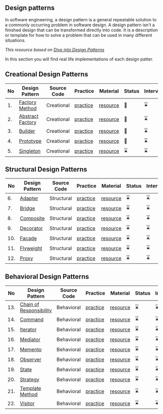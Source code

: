 ## Design patterns
In software engineering, a design pattern is a general repeatable solution to a commonly occurring problem in software design. 
A design pattern isn't a finished design that can be transformed directly into code.
It is a description or template for how to solve a problem that can be used in many different situations.

_This resource based on [Dive into Design Patterns ](https://github.com/Urunov/Interview-Preparation-WAY/blob/abbos/design-patterns/Resource%20Books/Dive%20into%20Design%20Patterns.pdf)_

In this section you will find real life implementations of each design patter.

## Creational Design Patterns 
|No|Design Pattern|Source Code|Practice|Material|Status|Interview|
|--|--------------|-----------|--------|-------|-------|---------|
|1.| [Factory Method](https://github.com/Urunov/Interview-Preparation-WAY/tree/master/design-patterns/Creational%20Design%20Patterns/factory-method)|Creational|[practice](https://github.com/Urunov/Interview-Preparation-WAY/tree/master/design-patterns/Creational%20Design%20Patterns/factory-method/practice)|[resource](https://github.com/Urunov/Interview-Preparation-WAY/tree/master/design-patterns/Creational%20Design%20Patterns/factory-method/resource)|:book:|:hourglass:|
|2.| [Abstract Factory](https://github.com/Urunov/Interview-Preparation-WAY/tree/master/design-patterns/Creational%20Design%20Patterns/abstract%20factory)|Creational|[practice](https://github.com/Urunov/Interview-Preparation-WAY/tree/master/design-patterns/Creational%20Design%20Patterns/abstract%20factory/practice)|[resource](https://github.com/Urunov/Interview-Preparation-WAY/tree/master/design-patterns/Creational%20Design%20Patterns/abstract%20factory/resource)|:book:|:hourglass:|
|3.| [Builder](https://github.com/Urunov/Interview-Preparation-WAY/tree/master/design-patterns/Creational%20Design%20Patterns/builder)|Creational|[practice](https://github.com/Urunov/Interview-Preparation-WAY/tree/master/design-patterns/Creational%20Design%20Patterns/builder/practice)|[resource](https://github.com/Urunov/Interview-Preparation-WAY/tree/master/design-patterns/Creational%20Design%20Patterns/builder/resource)|:book:|:hourglass:|
|4.| [Prototype](https://github.com/Urunov/Interview-Preparation-WAY/tree/master/design-patterns/Creational%20Design%20Patterns/prototype)|Creational|[practice](https://github.com/Urunov/Interview-Preparation-WAY/tree/master/design-patterns/Creational%20Design%20Patterns/prototype/practice)|[resource](https://github.com/Urunov/Interview-Preparation-WAY/tree/master/design-patterns/Creational%20Design%20Patterns/prototype/resource)|:book:|:hourglass:|
|5.| [Singleton](https://github.com/Urunov/Interview-Preparation-WAY/tree/master/design-patterns/Creational%20Design%20Patterns/singleton)|Creational|[practice](https://github.com/Urunov/Interview-Preparation-WAY/tree/master/design-patterns/Creational%20Design%20Patterns/singleton/practice)|[resource](https://github.com/Urunov/Interview-Preparation-WAY/tree/master/design-patterns/Creational%20Design%20Patterns/singleton/resource)|:hourglass:|:hourglass:|

## Structural Design Patterns 
|No|Design Pattern|Source Code|Practice|Material|Status|Interview|
|--|--------------|-----------|--------|-------|-------|---------|
|6.| [Adapter](https://github.com/Urunov/Interview-Preparation-WAY/tree/abbos/design-patterns/Structural%20Design%20Patterns/adapter)|Structural|[practice](https://github.com/Urunov/Interview-Preparation-WAY/tree/abbos/design-patterns/Structural%20Design%20Patterns/adapter/practice)|[resource](https://github.com/Urunov/Interview-Preparation-WAY/tree/abbos/design-patterns/Structural%20Design%20Patterns/adapter/resource)|:hourglass:|:hourglass:|
|7.| [Bridge](https://github.com/Urunov/Interview-Preparation-WAY/tree/abbos/design-patterns/Structural%20Design%20Patterns/bridge)|Structural|[practice](https://github.com/Urunov/Interview-Preparation-WAY/tree/abbos/design-patterns/Structural%20Design%20Patterns/bridge/practice)|[resource](https://github.com/Urunov/Interview-Preparation-WAY/tree/abbos/design-patterns/Structural%20Design%20Patterns/bridge/resource)|:hourglass:|:hourglass:|
|8.| [Composite](https://github.com/Urunov/Interview-Preparation-WAY/tree/abbos/design-patterns/Structural%20Design%20Patterns/composite)|Structural|[practice](https://github.com/Urunov/Interview-Preparation-WAY/tree/abbos/design-patterns/Structural%20Design%20Patterns/composite/practice)|[resource](https://github.com/Urunov/Interview-Preparation-WAY/tree/abbos/design-patterns/Structural%20Design%20Patterns/composite/resource)|:hourglass:|:hourglass:|
|9.| [Decorator](https://github.com/Urunov/Interview-Preparation-WAY/tree/abbos/design-patterns/Structural%20Design%20Patterns/decorator)|Structural|[practice](https://github.com/Urunov/Interview-Preparation-WAY/tree/abbos/design-patterns/Structural%20Design%20Patterns/decorator/practice)|[resource](https://github.com/Urunov/Interview-Preparation-WAY/tree/abbos/design-patterns/Structural%20Design%20Patterns/decorator/resource)|:hourglass:|:hourglass:|
|10.| [Facade](https://github.com/Urunov/Interview-Preparation-WAY/tree/abbos/design-patterns/Structural%20Design%20Patterns/facade)|Structural|[practice](https://github.com/Urunov/Interview-Preparation-WAY/tree/abbos/design-patterns/Structural%20Design%20Patterns/facade/practice)|[resource](https://github.com/Urunov/Interview-Preparation-WAY/tree/abbos/design-patterns/Structural%20Design%20Patterns/facade/resource)|:hourglass:|:hourglass:|
|11.| [Flyweight](https://github.com/Urunov/Interview-Preparation-WAY/tree/abbos/design-patterns/Structural%20Design%20Patterns/flyweight)|Structural|[practice](https://github.com/Urunov/Interview-Preparation-WAY/tree/abbos/design-patterns/Structural%20Design%20Patterns/flyweight/practice)|[resource](https://github.com/Urunov/Interview-Preparation-WAY/tree/abbos/design-patterns/Structural%20Design%20Patterns/flyweight/resource)|:hourglass:|:hourglass:|
|12.| [Proxy](https://github.com/Urunov/Interview-Preparation-WAY/tree/abbos/design-patterns/Structural%20Design%20Patterns/proxy)|Structural|[practice](https://github.com/Urunov/Interview-Preparation-WAY/tree/abbos/design-patterns/Structural%20Design%20Patterns/proxy/practice)|[resource](https://github.com/Urunov/Interview-Preparation-WAY/tree/abbos/design-patterns/Structural%20Design%20Patterns/proxy/resource)|:hourglass:|:hourglass:|

## Behavioral Design Patterns 
|No|Design Pattern|Source Code|Practice|Material|Status|Interview|
|--|--------------|-----------|--------|-------|-------|---------|
|13.| [Chain of </br> Responsibility](https://github.com/Urunov/Interview-Preparation-WAY/tree/abbos/design-patterns/Behavioral%20Design%20Patterns/chain%20of%20responsibility)|Behavioral|[practice](https://github.com/Urunov/Interview-Preparation-WAY/tree/abbos/design-patterns/Behavioral%20Design%20Patterns/chain%20of%20responsibility/practice)|[resource](https://github.com/Urunov/Interview-Preparation-WAY/tree/abbos/design-patterns/Behavioral%20Design%20Patterns/chain%20of%20responsibility/resource)|:hourglass:|:hourglass:|
|14.| [Command](https://github.com/Urunov/Interview-Preparation-WAY/tree/abbos/design-patterns/Behavioral%20Design%20Patterns/command)|Behavioral|[practice](https://github.com/Urunov/Interview-Preparation-WAY/tree/abbos/design-patterns/Behavioral%20Design%20Patterns/command/practice)|[resource](https://github.com/Urunov/Interview-Preparation-WAY/tree/abbos/design-patterns/Behavioral%20Design%20Patterns/command/resource)|:hourglass:|:hourglass:|
|15.| [Iterator](https://github.com/Urunov/Interview-Preparation-WAY/tree/abbos/design-patterns/Behavioral%20Design%20Patterns/iterator)|Behavioral |[practice](https://github.com/Urunov/Interview-Preparation-WAY/tree/abbos/design-patterns/Behavioral%20Design%20Patterns/iterator/practice)|[resource](https://github.com/Urunov/Interview-Preparation-WAY/tree/abbos/design-patterns/Behavioral%20Design%20Patterns/iterator/resource)|:hourglass:|:hourglass:|
|16.| [Mediator](https://github.com/Urunov/Interview-Preparation-WAY/tree/abbos/design-patterns/Behavioral%20Design%20Patterns/mediator)|Behavioral|[practice](https://github.com/Urunov/Interview-Preparation-WAY/tree/abbos/design-patterns/Behavioral%20Design%20Patterns/mediator/practice)|[resource](https://github.com/Urunov/Interview-Preparation-WAY/tree/abbos/design-patterns/Behavioral%20Design%20Patterns/mediator/resource)|:hourglass:|:hourglass:|
|17.| [Memento](https://github.com/Urunov/Interview-Preparation-WAY/tree/abbos/design-patterns/Behavioral%20Design%20Patterns/memento)|Behavioral|[practice](https://github.com/Urunov/Interview-Preparation-WAY/tree/abbos/design-patterns/Behavioral%20Design%20Patterns/memento/practice)|[resource](https://github.com/Urunov/Interview-Preparation-WAY/tree/abbos/design-patterns/Behavioral%20Design%20Patterns/memento/resource)|:hourglass:|:hourglass:|
|18.| [Observer](https://github.com/Urunov/Interview-Preparation-WAY/tree/abbos/design-patterns/Behavioral%20Design%20Patterns/observer)|Behavioral|[practice](https://github.com/Urunov/Interview-Preparation-WAY/tree/abbos/design-patterns/Behavioral%20Design%20Patterns/observer/practice)|[resource](https://github.com/Urunov/Interview-Preparation-WAY/tree/abbos/design-patterns/Behavioral%20Design%20Patterns/observer/resource)|:hourglass:|:hourglass:|
|19.| [State](https://github.com/Urunov/Interview-Preparation-WAY/tree/abbos/design-patterns/Behavioral%20Design%20Patterns/state)|Behavioral|[practice](https://github.com/Urunov/Interview-Preparation-WAY/tree/abbos/design-patterns/Behavioral%20Design%20Patterns/state/practice)|[resource](https://github.com/Urunov/Interview-Preparation-WAY/tree/abbos/design-patterns/Behavioral%20Design%20Patterns/state/resource)|:hourglass:|:hourglass:|
|20.| [Strategy](https://github.com/Urunov/Interview-Preparation-WAY/tree/abbos/design-patterns/Behavioral%20Design%20Patterns/strategy)|Behavioral|[practice](https://github.com/Urunov/Interview-Preparation-WAY/tree/abbos/design-patterns/Behavioral%20Design%20Patterns/strategy/practice)|[resource](https://github.com/Urunov/Interview-Preparation-WAY/tree/abbos/design-patterns/Behavioral%20Design%20Patterns/strategy/resource)|:hourglass:|:hourglass:|
|21.| [Template </br> Method](https://github.com/Urunov/Interview-Preparation-WAY/tree/abbos/design-patterns/Behavioral%20Design%20Patterns/templete%20method)|Behavioral |[practice](https://github.com/Urunov/Interview-Preparation-WAY/tree/abbos/design-patterns/Behavioral%20Design%20Patterns/templete%20method/practice)|[resource](https://github.com/Urunov/Interview-Preparation-WAY/tree/abbos/design-patterns/Behavioral%20Design%20Patterns/templete%20method/resource)|:hourglass:|:hourglass:|
|22.| [Visitor](https://github.com/Urunov/Interview-Preparation-WAY/tree/abbos/design-patterns/Behavioral%20Design%20Patterns/visitor)|Behavioral|[practice](https://github.com/Urunov/Interview-Preparation-WAY/tree/abbos/design-patterns/Behavioral%20Design%20Patterns/visitor/practice)|[resource](https://github.com/Urunov/Interview-Preparation-WAY/tree/abbos/design-patterns/Behavioral%20Design%20Patterns/visitor/resource)|:hourglass:|:hourglass:|
